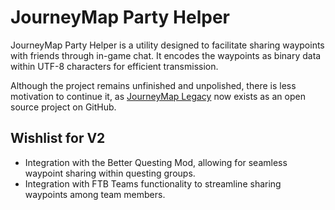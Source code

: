 # JourneyMap Party Helper
JourneyMap Party Helper is a utility designed to facilitate sharing waypoints with friends through in-game chat. It encodes the waypoints as binary data within UTF-8 characters for efficient transmission.

Although the project remains unfinished and unpolished, there is less motivation to continue it, as [JourneyMap Legacy](https://github.com/TeamJM/journeymap-legacy) now exists as an open source project on GitHub.

## Wishlist for V2
-   Integration with the Better Questing Mod, allowing for seamless waypoint sharing within questing groups.
-   Integration with FTB Teams functionality to streamline sharing waypoints among team members.
